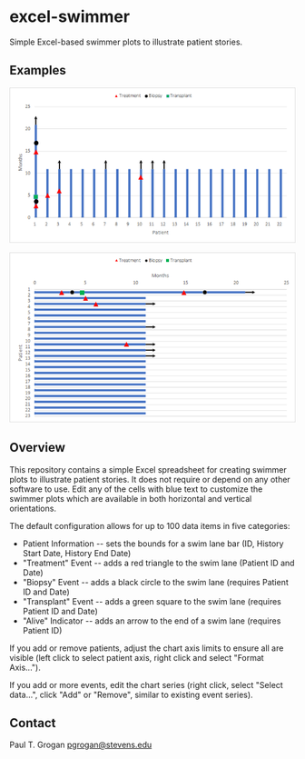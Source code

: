 # excel-swimmer

Simple Excel-based swimmer plots to illustrate patient stories.

## Examples

![Swimmer plot with vertical layout](swimmer-vertical.png)

![Swimmer plot with horizontal layout](swimmer-horizontal.png)

## Overview

This repository contains a simple Excel spreadsheet for creating swimmer plots to illustrate patient stories. It does not require or depend on any other software to use. Edit any of the cells with blue text to customize the swimmer plots which are available in both horizontal and vertical orientations.

The default configuration allows for up to 100 data items in five categories:
 * Patient Information -- sets the bounds for a swim lane bar (ID, History Start Date, History End Date)
 * "Treatment" Event -- adds a red triangle to the swim lane (Patient ID and Date)
 * "Biopsy" Event -- adds a black circle to the swim lane (requires Patient ID and Date)
 * "Transplant" Event -- adds a green square to the swim lane (requires Patient ID and Date)
 * "Alive" Indicator -- adds an arrow to the end of a swim lane (requires Patient ID)

If you add or remove patients, adjust the chart axis limits to ensure all are visible (left click to select patient axis, right click and select "Format Axis...").

If you add or more events, edit the chart series (right click, select "Select data...", click "Add" or "Remove", similar to existing event series).

## Contact

Paul T. Grogan <pgrogan@stevens.edu>
